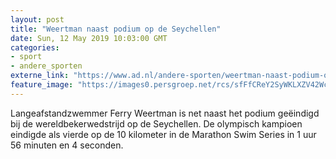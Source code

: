 ```yaml
---
layout: post
title: "Weertman naast podium op de Seychellen"
date: Sun, 12 May 2019 10:03:00 GMT
categories: 
- sport 
- andere_sporten 
externe_link: "https://www.ad.nl/andere-sporten/weertman-naast-podium-op-de-seychellen~adc2705a/"
feature_image: "https://images0.persgroep.net/rcs/sfFfCReY2SyWKLXZV42WciJV5as/diocontent/129863833/_fitwidth/400/?appId=21791a8992982cd8da851550a453bd7f&quality=0.7"
---
```


Langeafstandzwemmer Ferry Weertman is net naast het podium geëindigd bij de wereldbekerwedstrijd op de Seychellen. De olympisch kampioen eindigde als vierde op de 10 kilometer in de Marathon Swim Series in 1 uur 56 minuten en 4 seconden.

